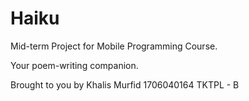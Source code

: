 # Haiku

Mid-term Project for Mobile Programming Course.


Your poem-writing companion.


Brought to you by Khalis Murfid 1706040164 TKTPL - B

